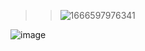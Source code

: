 >>![1666597976341](https://user-images.githubusercontent.com/93947784/198009551-a742dea1-954b-42b4-b4e2-c7180719a151.png)

![image](https://github.com/StarTeknoloji/httpsSTARteknoloji.Space/assets/93947784/37858386-55d0-4f05-9c12-05cff851fbfc)
